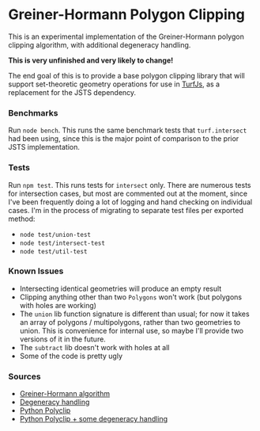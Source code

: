 # Greiner-Hormann Polygon Clipping

This is an experimental implementation of the Greiner-Hormann polygon clipping algorithm, with additional degeneracy handling.

**This is very unfinished and very likely to change!**

The end goal of this is to provide a base polygon clipping library that will support set-theoretic geometry operations for use in [TurfJs](https://github.com/turfjs/turf), as a replacement for the JSTS dependency.

### Benchmarks

Run `node bench`. This runs the same benchmark tests that `turf.intersect` had been using, since this is the major point of comparison to the prior JSTS implementation.

### Tests

Run `npm test`. This runs tests for `intersect` only. There are numerous tests for intersection cases, but most are commented out at the moment, since I've been frequently doing a lot of logging and hand checking on individual cases. I'm in the process of migrating to separate test files per exported method:

- `node test/union-test`
- `node test/intersect-test`
- `node test/util-test`


### Known Issues

- Intersecting identical geometries will produce an empty result
- Clipping anything other than two `Polygons` won't work (but polygons with holes are working)
- The `union` lib function signature is different than usual; for now it takes an array of polygons / multipolygons, rather than two geometries to union. This is convenience for internal use, so maybe I'll provide two versions of it in the future.
- The `subtract` lib doesn't work with holes at all
- Some of the code is pretty ugly


### Sources

- [Greiner-Hormann algorithm](http://davis.wpi.edu/~matt/courses/clipping/)
- [Degeneracy handling](http://arxiv-web3.library.cornell.edu/pdf/1211.3376v1.pdf)
- [Python Polyclip](https://github.com/helderco/univ-polyclip)
- [Python Polyclip + some degeneracy handling](https://github.com/karimbahgat/Pure-Python-Greiner-Hormann-Polygon-Clipping/)

